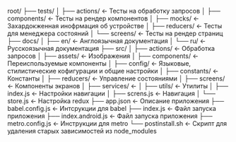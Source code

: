 root/
├── tests/
│    ├── actions/             <- Тесты на обработку запросов
│    ├── components/          <- Тесты на рендер компонентов
│    ├── mocks/               <- Захардокженная инофрмация об устройстве
│    ├── reducers/            <- Тесты для менеджера состояний
│    └── screens/             <- Тесты на рендер страниц
├── docs/
│    ├── en/                  <- Англоязычная документация
│    └── ru/                  <- Русскоязычная документация
├── src/
│    ├── actions/             <- Обработка запросов
│    ├── assets/              <- Изображения
│    ├── components/          <- Переиспользуемые компоненты
│    ├── config/              <- Языковые, стилистические кофигурации и общие настройки 
│    ├── constants/           <- Константы
│    ├── reducers/            <- Управление состояниями
│    ├── screens/             <- Компоненты экранов
│    ├── services/            <- 
│    ├── utils/               <- Утилиты
│    ├── index.js             <- Настройки навигации
│    ├── screns.js            <- Навигация
│    └── store.js             <- Настройка redux
├── app.json                  <- Описание приложения
├── babel.config.js           <- Интсрукции для babel
├── index.js                  <- Файл запуска приложения
├── index.android.js          <- Файл запуска приложения
├── metro.config.js           <- Инструкции для metro
└── postinstall.sh            <- Скрипт для удаления старых зависимостей из node_modules
